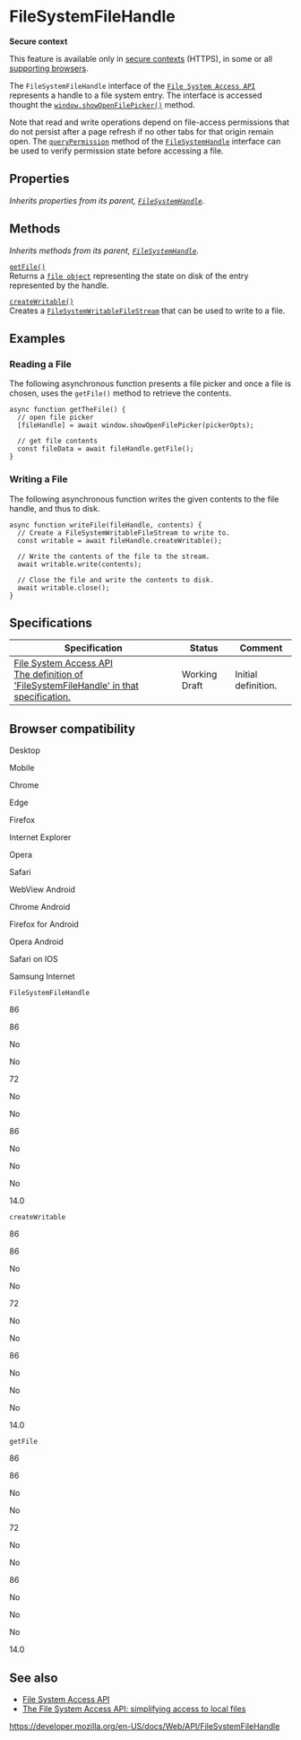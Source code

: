 FileSystemFileHandle
====================

**Secure context**

This feature is available only in [secure contexts](https://developer.mozilla.org/en-US/docs/Web/Security/Secure_Contexts) (HTTPS), in some or all [supporting browsers](#browser_compatibility).

The `FileSystemFileHandle` interface of the [`File System Access API`](file_system_access_api) represents a handle to a file system entry. The interface is accessed thought the [`window.showOpenFilePicker()`](window/showopenfilepicker) method.

Note that read and write operations depend on file-access permissions that do not persist after a page refresh if no other tabs for that origin remain open. The [`queryPermission`](filesystemhandle/querypermission) method of the [`FileSystemHandle`](filesystemhandle) interface can be used to verify permission state before accessing a file.

Properties
----------

*Inherits properties from its parent, [`FileSystemHandle`](filesystemhandle).*

Methods
-------

*Inherits methods from its parent, [`FileSystemHandle`](filesystemhandle).*

[`getFile()`](filesystemfilehandle/getfile)  
Returns a [`file object`](file) representing the state on disk of the entry represented by the handle.

[`createWritable()`](filesystemfilehandle/createwritable)  
Creates a [`FileSystemWritableFileStream`](filesystemwritablefilestream) that can be used to write to a file.

Examples
--------

### Reading a File

The following asynchronous function presents a file picker and once a file is chosen, uses the `getFile()` method to retrieve the contents.

    async function getTheFile() {
      // open file picker
      [fileHandle] = await window.showOpenFilePicker(pickerOpts);

      // get file contents
      const fileData = await fileHandle.getFile();
    }

### Writing a File

The following asynchronous function writes the given contents to the file handle, and thus to disk.

    async function writeFile(fileHandle, contents) {
      // Create a FileSystemWritableFileStream to write to.
      const writable = await fileHandle.createWritable();

      // Write the contents of the file to the stream.
      await writable.write(contents);

      // Close the file and write the contents to disk.
      await writable.close();
    }

Specifications
--------------

<table><thead><tr class="header"><th>Specification</th><th>Status</th><th>Comment</th></tr></thead><tbody><tr class="odd"><td><a href="https://wicg.github.io/file-system-access/#api-filesystemfilehandle">File System Access API<br />
<span class="small">The definition of 'FileSystemFileHandle' in that specification.</span></a></td><td><span class="spec-wd">Working Draft</span></td><td>Initial definition.</td></tr></tbody></table>

Browser compatibility
---------------------

Desktop

Mobile

Chrome

Edge

Firefox

Internet Explorer

Opera

Safari

WebView Android

Chrome Android

Firefox for Android

Opera Android

Safari on IOS

Samsung Internet

`FileSystemFileHandle`

86

86

No

No

72

No

No

86

No

No

No

14.0

`createWritable`

86

86

No

No

72

No

No

86

No

No

No

14.0

`getFile`

86

86

No

No

72

No

No

86

No

No

No

14.0

See also
--------

-   [File System Access API](file_system_access_api)
-   [The File System Access API: simplifying access to local files](https://web.dev/file-system-access/)

<a href="https://developer.mozilla.org/en-US/docs/Web/API/FileSystemFileHandle" class="_attribution-link">https://developer.mozilla.org/en-US/docs/Web/API/FileSystemFileHandle</a>
